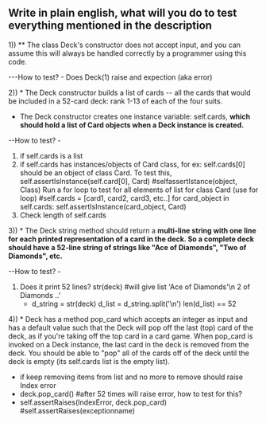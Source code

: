 ## Write in plain english, what will you do to test everything mentioned in the description

1)) ** The class Deck's constructor does not accept input, and you can assume this will always be handled correctly by a programmer using this code.

---How to test? - Does Deck(1) raise and expection (aka error)

2)) * The Deck constructor builds a list of cards -- all the cards that would be included in a 52-card deck: rank 1-13 of each of the four suits.
* The Deck constructor creates one instance variable: self.cards, **which should hold a list of Card objects when a Deck instance is created.**

--How to test? -
1) if self.cards is a list
2) if self.cards has instances/objects of Card class, for ex: self.cards[0] should be an object of class Card. To test this, self.assertIsInstance(self.card[0], Card)
#selfassertIstance(object, Class)
Run a for loop to test for all elements of list for class Card (use for loop)
#self.cards = [card1, card2, card3, etc..]
    for card_object in self.cards:
        self.assertIsInstance(card_object, Card)
3) Check length of self.cards

3)) * The Deck string method should return a **multi-line string with one line for each printed representation of a card in the deck. So a complete deck should have a 52-line string of strings like "Ace of Diamonds", "Two of Diamonds", etc.**

--How to test? -
1) Does it print 52 lines?
    str(deck) #will give list
    'Ace of Diamonds'\n
    2 of Diamonds
    ..'
    - d_string = str(deck)
      d_list = d_string.split('\n')
      len(d_list) == 52

4)) * Deck has a method pop_card which accepts an integer as input and has a default value such that the Deck will pop off the last (top) card of the deck, as if you're taking off the top card in a card game. When pop_card is invoked on a Deck instance, the last card in the deck is removed from the deck. You should be able to "pop" all of the cards off of the deck until the deck is empty (its self.cards list is the empty list).
- if keep removing items from list and no more to remove should raise Index error
- deck.pop_card() #after 52 times will raise error, how to test for this?
- self.assertRaises(IndexError, deck.pop_card)
#self.assertRaises(exceptionname)
